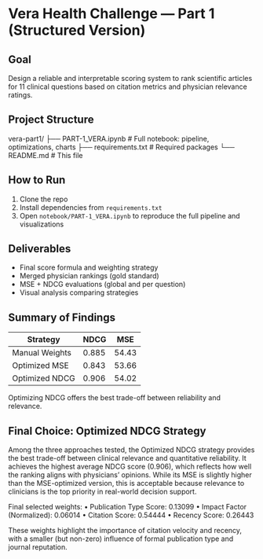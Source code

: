 
# Vera Health Challenge — Part 1 (Structured Version)

## Goal

Design a reliable and interpretable scoring system to rank scientific articles for 11 clinical questions based on citation metrics and physician relevance ratings.

## Project Structure

vera-part1/
├── PART-1_VERA.ipynb         # Full notebook: pipeline, optimizations, charts
├── requirements.txt          # Required packages
└── README.md                 # This file

## How to Run

1. Clone the repo
2. Install dependencies from `requirements.txt`
3. Open `notebook/PART-1_VERA.ipynb` to reproduce the full pipeline and visualizations

## Deliverables

- Final score formula and weighting strategy
- Merged physician rankings (gold standard)
- MSE + NDCG evaluations (global and per question)
- Visual analysis comparing strategies

## Summary of Findings

| Strategy         | NDCG     | MSE     |
|------------------|----------|---------|
| Manual Weights   | 0.885    | 54.43   |
| Optimized MSE    | 0.843    | 53.66   |
| Optimized NDCG   | 0.906    | 54.02   |

Optimizing NDCG offers the best trade-off between reliability and relevance.

## Final Choice: Optimized NDCG Strategy 

Among the three approaches tested, the Optimized NDCG strategy provides the best trade-off between clinical relevance and quantitative reliability. It achieves the highest average NDCG score (0.906), which reflects how well the ranking aligns with physicians’ opinions. While its MSE is slightly higher than the MSE-optimized version, this is acceptable because relevance to clinicians is the top priority in real-world decision support.

Final selected weights:
	•	Publication Type Score: 0.13099
	•	Impact Factor (Normalized): 0.06014
	•	Citation Score: 0.54444
	•	Recency Score: 0.26443

These weights highlight the importance of citation velocity and recency, with a smaller (but non-zero) influence of formal publication type and journal reputation.